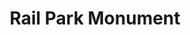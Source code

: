 ---
pid: ch944
title: Rail Park Monument
location_transcription: Rail Park, 11th & Above Vine
coordinates: "[-75.15700937364, 39.957431663991]"
zipcode: '19027'
gen_neighborhood: 
neighborhood: Elkins Park
outside_phl: 'Elkins Park PA '
age: '61'
age_range: 60-69
instagram: 
image_file_name: ch_944.jpg
proposal_transcription: Commemorate & celebrate Philadelphia's version of the NYC
  High Line Rail Park. Phase one is being built now, so a monument can be put in any
  time. I would celebrate the railroads that made Philly so great in the past How
  about actual rail tracks & toy sized trains that take kids on a short ride around?
topic: History,Youth
topic_summary: 0, 0, 0
type: Interactive,Other No Form
keywords_other: rail park
credit: S. Salgaller
image_labels: 
twitter: wa3zgt
facebook: 
permalink: "/monuments/ch944/"
layout: item-page
---